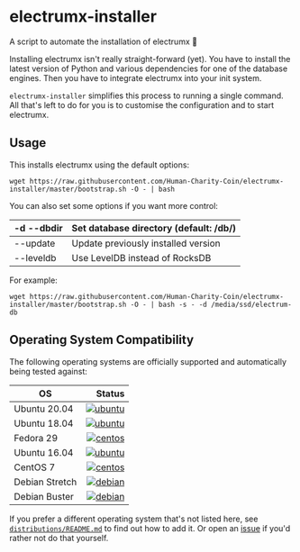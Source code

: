 # electrumx-installer
A script to automate the installation of electrumx 🤖

Installing electrumx isn't really straight-forward (yet). You have to install the latest version of Python and various dependencies for
one of the database engines. Then you have to integrate electrumx into your init system.

`electrumx-installer` simplifies this process to running a single command. All that's left to do for you
is to customise the configuration and to start electrumx.

## Usage
This installs electrumx using the default options:

    wget https://raw.githubusercontent.com/Human-Charity-Coin/electrumx-installer/master/bootstrap.sh -O - | bash

You can also set some options if you want more control:

| -d --dbdir | Set database directory (default: /db/) |
|------------|----------------------------------------|
| --update   | Update previously installed version    |
| --leveldb  | Use LevelDB instead of RocksDB         |

For example:

    wget https://raw.githubusercontent.com/Human-Charity-Coin/electrumx-installer/master/bootstrap.sh -O - | bash -s - -d /media/ssd/electrum-db


## Operating System Compatibility

The following operating systems are officially supported and automatically being tested against:

| OS | Status |
|----------|---:|
| Ubuntu 20.04   | [![ubuntu](https://badges.herokuapp.com/travis/Human-Charity-Coin/electrumx-installer?env=IMAGE=%22ubuntu:20.04%22&label=ubuntu:20.04)](https://travis-ci.com/Human-Charity-Coin/electrumx-installer/) |
| Ubuntu 18.04   | [![ubuntu](https://badges.herokuapp.com/travis/Human-Charity-Coin/electrumx-installer?env=IMAGE=%22ubuntu:18.04%22&label=ubuntu:18.04)](https://travis-ci.com/Human-Charity-Coin/electrumx-installer/) |
| Fedora 29      | [![centos](https://badges.herokuapp.com/travis/Human-Charity-Coin/electrumx-installer?env=IMAGE=%22fedora:28%22&label=fedora:28)](https://travis-ci.com/Human-Charity-Coin/electrumx-installer/) |
| Ubuntu 16.04   | [![ubuntu](https://badges.herokuapp.com/travis/Human-Charity-Coin/electrumx-installer?env=IMAGE=%22ubuntu:16.04%22&label=ubuntu:16.04)](https://travis-ci.com/Human-Charity-Coin/electrumx-installer/) |
| CentOS 7       | [![centos](https://badges.herokuapp.com/travis/Human-Charity-Coin/electrumx-installer?env=IMAGE=%22centos:7%22&label=centos:7)](https://travis-ci.com/Human-Charity-Coin/electrumx-installer/) |
| Debian Stretch | [![debian](https://badges.herokuapp.com/travis/Human-Charity-Coin/electrumx-installer?env=IMAGE=%22debian:9%22&label=debian:9)](https://travis-ci.com/Human-Charity-Coin/electrumx-installer/) |
| Debian Buster  | [![debian](https://badges.herokuapp.com/travis/Human-Charity-Coin/electrumx-installer?env=IMAGE=%22debian:10%22&label=debian:10)](https://travis-ci.com/Human-Charity-Coin/electrumx-installer/) |


If you prefer a different operating system that's not listed here, see
[`distributions/README.md`](https://github.com/Human-Charity-Coin/electrumx-installer/blob/master/distributions/README.md) to find out how to add it.
Or open an [issue](https://github.com/Human-Charity-Coin/electrumx-installer/issues/new) if you'd rather not do that yourself.
